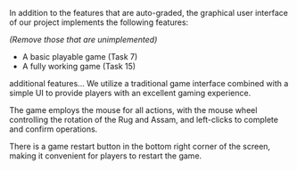 In addition to the features that are auto-graded, the graphical user interface
of our project implements the following features:

*(Remove those that are unimplemented)*

 - A basic playable game (Task 7)
 - A fully working game (Task 15)

additional features...
We utilize a traditional game interface combined with a simple UI to provide players with an excellent gaming experience.

The game employs the mouse for all actions, with the mouse wheel controlling the rotation of the Rug and Assam, and left-clicks to complete and confirm operations.

There is a game restart button in the bottom right corner of the screen, making it convenient for players to restart the game.